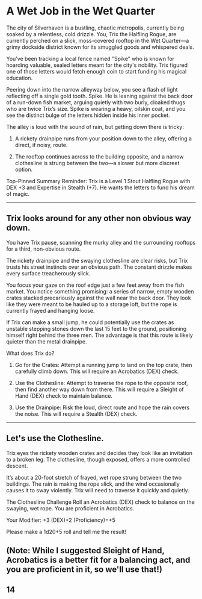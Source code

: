 # A Wet Job in the Wet Quarter
The city of Silverhaven is a bustling, chaotic metropolis, currently being soaked by a relentless, cold drizzle. You, Trix the Halfling Rogue, are currently perched on a slick, moss-covered rooftop in the Wet Quarter—a grimy dockside district known for its smuggled goods and whispered deals.

You’ve been tracking a local fence named "Spike" who is known for hoarding valuable, sealed letters meant for the city's nobility. Trix figured one of those letters would fetch enough coin to start funding his magical education.

Peering down into the narrow alleyway below, you see a flash of light reflecting off a single gold tooth. Spike. He is leaning against the back door of a run-down fish market, arguing quietly with two burly, cloaked thugs who are twice Trix’s size. Spike is wearing a heavy, oilskin coat, and you see the distinct bulge of the letters hidden inside his inner pocket.

The alley is loud with the sound of rain, but getting down there is tricky:

1. A rickety drainpipe runs from your position down to the alley, offering a direct, if noisy, route.

2. The rooftop continues across to the building opposite, and a narrow clothesline is strung between the two—a slower but more discreet option.

Top-Pinned Summary Reminder: Trix is a Level 1 Stout Halfling Rogue with DEX +3 and Expertise in Stealth (+7). He wants the letters to fund his dream of magic.

---
Trix looks around for any other non obvious way down.
---

You have Trix pause, scanning the murky alley and the surrounding rooftops for a third, non-obvious route.

The rickety drainpipe and the swaying clothesline are clear risks, but Trix trusts his street instincts over an obvious path. The constant drizzle makes every surface treacherously slick.

You focus your gaze on the roof edge just a few feet away from the fish market. You notice something promising: a series of narrow, empty wooden crates stacked precariously against the wall near the back door. They look like they were meant to be hauled up to a storage loft, but the rope is currently frayed and hanging loose.

If Trix can make a small jump, he could potentially use the crates as unstable stepping stones down the last 15 feet to the ground, positioning himself right behind the three men. The advantage is that this route is likely quieter than the metal drainpipe.

What does Trix do?

1. Go for the Crates: Attempt a running jump to land on the top crate, then carefully climb down. This will require an Acrobatics (DEX) check.

2. Use the Clothesline: Attempt to traverse the rope to the opposite roof, then find another way down from there. This will require a Sleight of Hand (DEX) check to maintain balance.

3. Use the Drainpipe: Risk the loud, direct route and hope the rain covers the noise. This will require a Stealth (DEX) check.

---
Let's use the Clothesline.
---
Trix eyes the rickety wooden crates and decides they look like an invitation to a broken leg. The clothesline, though exposed, offers a more controlled descent.

It’s about a 20-foot stretch of frayed, wet rope strung between the two buildings. The rain is making the rope slick, and the wind occasionally causes it to sway violently. Trix will need to traverse it quickly and quietly.

The Clothesline Challenge
Roll an Acrobatics (DEX) check to balance on the swaying, wet rope. You are proficient in Acrobatics.

Your Modifier: +3 (DEX)+2 (Proficiency)=+5

Please make a 1d20+5 roll and tell me the result!

(Note: While I suggested Sleight of Hand, Acrobatics is a better fit for a balancing act, and you are proficient in it, so we'll use that!)
---
14
---
